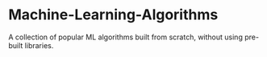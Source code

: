 # Machine-Learning-Algorithms
A collection of popular ML algorithms built from scratch, without using pre-built libraries.
